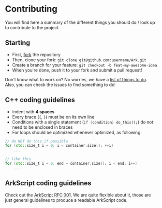 # Contributing

You will find here a summary of the different things you should do / look up to contribute to the project.

## Starting

* First, [fork](https://github.com/ArkScript-lang/Ark/fork) the repository
* Then, clone your fork: `git clone git@github.com:username/Ark.git`
* Create a branch for your feature: `git checkout -b feat-my-awesome-idea`
* When you're done, push it to your fork and submit a pull request!

Don't know what to work on? No worries, we have a [list of things to do](https://github.com/ArkScript-lang/Ark/projects). Also, you can check the issues to find something to do!

## C++ coding guidelines

* Indent with **4 spaces**
* Every brace (`{`, `}`) must be on its own line
* Conditions with a single statement (`if (condition) do_this();`) do not need to be enclosed in braces
* For loops should be optimized whenever optimized, as following:
```cpp
// do NOT do this if possible
for (std::size_t i = 0; i < container.size(); ++i)
    ...

// like this
for (std::size_t i = 0, end = container.size(); i < end; i++)
    ...
```

## ArkScript coding guidelines

Check out the [ArkScript RFC 001](https://github.com/ArkScript-lang/rfc/blob/master/001-coding-guidelines.md). We are quite flexible about it, those are just general guidelines to produce a readable ArkScript code.